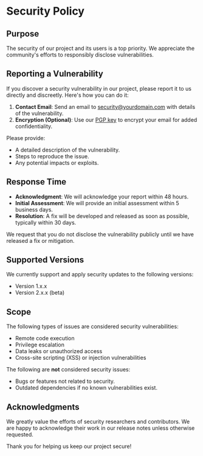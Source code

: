 # Security Policy

## Purpose
The security of our project and its users is a top priority. We appreciate the community's efforts to responsibly disclose vulnerabilities.

## Reporting a Vulnerability
If you discover a security vulnerability in our project, please report it to us directly and discreetly. Here's how you can do it:

1. **Contact Email**: Send an email to [security@yourdomain.com](mailto:security@yourdomain.com) with details of the vulnerability.
2. **Encryption (Optional)**: Use our [PGP key](link_to_pgp_key) to encrypt your email for added confidentiality.

Please provide:
- A detailed description of the vulnerability.
- Steps to reproduce the issue.
- Any potential impacts or exploits.

## Response Time
- **Acknowledgment**: We will acknowledge your report within 48 hours.
- **Initial Assessment**: We will provide an initial assessment within 5 business days.
- **Resolution**: A fix will be developed and released as soon as possible, typically within 30 days.

We request that you do not disclose the vulnerability publicly until we have released a fix or mitigation.

## Supported Versions
We currently support and apply security updates to the following versions:
- Version 1.x.x
- Version 2.x.x (beta)

## Scope
The following types of issues are considered security vulnerabilities:
- Remote code execution
- Privilege escalation
- Data leaks or unauthorized access
- Cross-site scripting (XSS) or injection vulnerabilities

The following are **not** considered security issues:
- Bugs or features not related to security.
- Outdated dependencies if no known vulnerabilities exist.

## Acknowledgments
We greatly value the efforts of security researchers and contributors. We are happy to acknowledge their work in our release notes unless otherwise requested.

Thank you for helping us keep our project secure!


